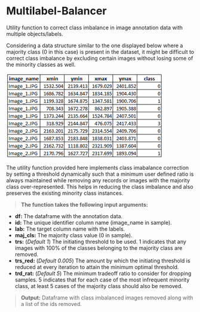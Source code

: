 # Multilabel-Balancer
Utility function to correct class imbalance in image annotation data with multiple objects/labels.

Considering a data structure similar to the one displayed below where a majority class (0 in this case) is present in the dataset, it might be difficult to correct class imbalance by excluding certain images without losing some of the minority classes as well.

![Sample Data](https://github.com/supratim1121992/Multilabel-Balancer/blob/main/Sample_Data.png?raw=true)

The utility function provided here implements class imabalance correction by setting a threshold dynamically such that a minimum user defined ratio is always maintained while removing any records or images with the majority class over-represented. This helps in reducing the class imbalance and also preserves the existing minority class instances.

> **The function takes the following input arguments:**
 * **df:** The dataframe with the annotation data.
 * **id:** The unique identifier column name (image_name in sample).
 * **lab:** The target column name with the labels.
 * **maj_cls:** The majority class value (0 in sample).
 * **trs:** (*Default 1*) The initiating threshold to be used. 1 indicates that any images with 100% of the classes belonging to the majority class are removed.
 * **trs_red:** (*Default 0.005*) The amount by which the initiating threshold is reduced at every iteration to attain the minimum optimal threshold.
 * **trd_rat:** (*Default 5*) The minimum tradeoff ratio to consider for dropping samples. 5 indicates that for each case of the most infrequent minority class, at least 5 cases of the majority class should also be removed.
  
> **Output:** Dataframe with class imbalanced images removed along with a list of the ids removed.
